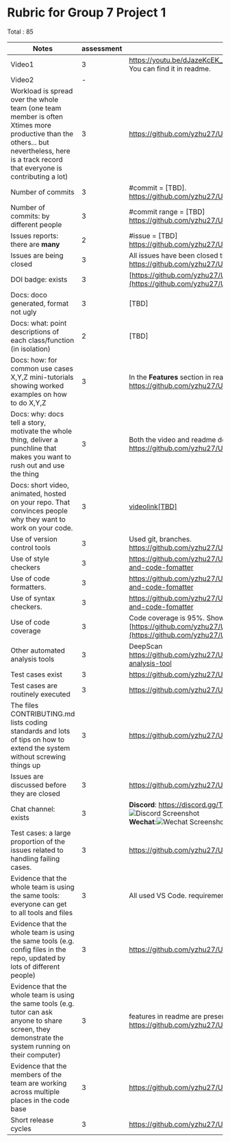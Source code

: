 # Rubric for Group 7 Project 1

Total : 85


|Notes|assessment|evidence|
|-----|---------|----------|
|Video1|3|https://youtu.be/dJazeKcEK_A <br />You can find it in readme.|
|Video2|-| |
|Workload is spread over the whole team (one team member is often Xtimes more productive than the others... but nevertheless, here is a track record that everyone is contributing a lot)|3| https://github.com/yzhu27/UnitPriceHelper/graphs/contributors|
|Number of commits|3|#commit = [TBD].<br />https://github.com/yzhu27/UnitPriceHelper/commits|
|Number of commits: by different people|3|#commit range = [TBD] <br />https://github.com/yzhu27/UnitPriceHelper/graphs/contributors|
|Issues reports: there are **many**|2|#issue = [TBD] <br />https://github.com/yzhu27/UnitPriceHelper/issues|
|Issues are being closed|3|All issues have been closed till the due date.<br />https://github.com/yzhu27/UnitPriceHelper/issues|
|DOI badge: exists|3|[https://github.com/yzhu27/UnitPriceHelper](https://github.com/yzhu27/UnitPriceHelper/blob/main/README.md)|
|Docs: doco generated, format not ugly |3|[TBD]|
|Docs: what: point descriptions of each class/function (in isolation) |2|[TBD]|
|Docs: how: for common use cases X,Y,Z mini-tutorials showing worked examples on how to do X,Y,Z|3|In the **Features** section in readme.<br />https://github.com/yzhu27/UnitPriceHelper/blob/main/README.md|
|Docs: why: docs tell a story, motivate the whole thing, deliver a punchline that makes you want to rush out and use the thing|3|Both the video and readme describe our motivation.<br />https://github.com/yzhu27/UnitPriceHelper/blob/main/README.md|
|Docs: short video, animated, hosted on your repo. That convinces people why they want to work on your code.|3|[videolink[TBD]](https://github.com/yzhu27/UnitPriceHelper/blob/main/README.md)|
|Use of version control tools|3|Used git, branches.<br />https://github.com/yzhu27/UnitPriceHelper|
|Use of style checkers |3|https://github.com/yzhu27/UnitPriceHelper/blob/main/README.md#style-checker-and-code-fomatter|
|Use of code formatters. | 3 |https://github.com/yzhu27/UnitPriceHelper/blob/main/README.md#style-checker-and-code-fomatter|
|Use of syntax checkers. | 3 |https://github.com/yzhu27/UnitPriceHelper/blob/main/README.md#style-checker-and-code-fomatter|
|Use of code coverage |3|Code coverage is 95%. Shown in the badging.<br />[https://github.com/yzhu27/UnitPriceHelper](https://github.com/yzhu27/UnitPriceHelper#test-and-coverage)|
|Other automated analysis tools|3|DeepScan<br />https://github.com/yzhu27/UnitPriceHelper/blob/main/README.md#automated-analysis-tool|
|Test cases exist|3|https://github.com/yzhu27/UnitPriceHelper/tree/main/test|
|Test cases are routinely executed| 3 |https://github.com/yzhu27/UnitPriceHelper/blob/main/.github/workflows/node.js.yml|
|The files CONTRIBUTING.md lists coding standards and lots of tips on how to extend the system without screwing things up|3|https://github.com/yzhu27/UnitPriceHelper/blob/main/CONTRIBUTING.md|
|Issues are discussed before they are closed|3|https://github.com/yzhu27/UnitPriceHelper/issues|
|Chat channel: exists|3|**Discord**: https://discord.gg/TMqzrGrc<br />![Discord Screenshot](https://raw.githubusercontent.com/yzhu27/UnitPriceHelper/main/docs/images/screenshot2.png)<br />**Wechat**:![Wechat Screenshot](https://raw.githubusercontent.com/yzhu27/UnitPriceHelper/main/docs/images/screenshot.png)|
|Test cases: a large proportion of the issues related to handling failing cases.|3|https://github.com/yzhu27/UnitPriceHelper/issues|
|Evidence that the whole team is using the same tools: everyone can get to all tools and files|3|All used VS Code. requirementlink[TBD]|
|Evidence that the whole team is using the same tools (e.g. config files in the repo, updated by lots of different people)|3|https://github.com/yzhu27/UnitPriceHelper/blob/main/package.json |
|Evidence that the whole team is using the same tools (e.g. tutor can ask anyone to share screen, they demonstrate the system running on their computer)|3|features in readme are presented on different computers.<br />https://github.com/yzhu27/UnitPriceHelper/blob/main/README.md|
|Evidence that the members of the team are working across multiple places in the code base|3|https://github.com/yzhu27/UnitPriceHelper/commits|
|Short release cycles |3|https://github.com/yzhu27/UnitPriceHelper/commits|
